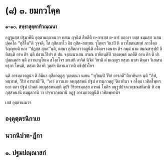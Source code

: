 <h1>(๘) ๓. ยมกวโคฺค</h1>
<h3>๑-๑๐. สทฺธาสุตฺตาทิวณฺณนา</h3>
<p> อฎฺฐมสฺส ปฐมาทีนิ อุตฺตานตฺถาเนวฯ ทสเม กุจฺฉิตํ สีทตีติ  ท-การสฺส ต-การํ กตฺวาฯ ยสฺส ธมฺมสฺส วเสน  ปุคฺคโล ‘‘กุสีโต’’ติ วุจฺจติ, โส กุสิตภาโว อิธ กุสิต-สเทฺทน วุโตฺตฯ วินาปิ หิ ภาวโชตนสทฺทํ ภาวโตฺถ วิญฺญายติ ยถา ‘‘ปฎสฺส สุกฺก’’นฺติ, ตสฺมา กุสีตภาววตฺถูนีติ อโตฺถฯ เตนาห ติฯ กมฺมํ นาม สมณสารุปฺปํ อีทิสนฺติ อาห ติฯ นฺติ ปธานวีริยํฯ ตํ ปน จงฺกมนวเสน กรเณ กายิกนฺติปิ วตฺตพฺพตํ ลภตีติ อาห ติฯ ติ ปาปุณนตฺถํฯ นฺติ ภาวนานุโยเค สโงฺกโจฯ มาเสหิ อาจิตํ นิจิตํ วิยาติ  ตํ มเญฺญฯ ยสฺมา มาสา ตินฺตา วิเสเสน ครุกา โหนฺติ, ตสฺมา ติอาทิ วุตฺตํฯ  คิลานภาวาติ อธิปฺปาโยฯ</p>


<p>นฺติ อารมฺภวตฺถูนํฯ ติ อิมินา กุสีตวตฺถูสุ วุเตฺตเนว นเยน ‘‘ทุวิธมฺปิ วีริยํ อารภตี’’ติอาทินาฯ นฺติ ‘‘อิทํ, หนฺทาหํ, วีริยํ อารภามี’’ติ, ‘‘เอวํ ภาวนาย อพฺภุสฺสหนํ ปฐมํ อารมฺภวตฺถู’’ติอาทินา จ อโตฺถ เวทิตโพฺพฯ ยถา ตถา ปฐมํ ปวตฺตํ อพฺภุสฺสหนญฺหิ อุปริ วีริยารมฺภสฺส การณํ โหติฯ อนุรูปปจฺจเวกฺขณสหิตานิ  หิ อพฺภุสฺสหนานิ ตมฺมูลกานิ วา ปจฺจเวกฺขณานิ อฎฺฐ อารมฺภวตฺถูนีติ เวทิตพฺพานิฯ</p>

</p>

</p>


<p> เสสํ อุตฺตานเมวฯ</p>

</p>

</p>

</p>


<h2>องฺคุตฺตรนิกาเย</h2>
<h2>นวกนิปาต-ฎีกา</h2>
<h2>๑. ปฐมปณฺณาสกํ</h2>
